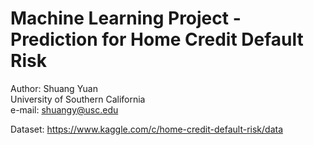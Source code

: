 # Machine Learning Project - Prediction for Home Credit Default Risk
Author: Shuang Yuan  
University of Southern California  
e-mail: shuangy@usc.edu  

Dataset: https://www.kaggle.com/c/home-credit-default-risk/data

